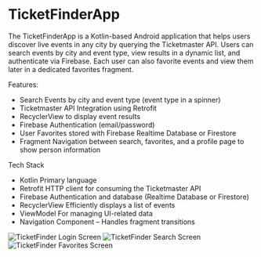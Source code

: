 # TicketFinderApp
The TicketFinderApp is a Kotlin-based Android application that helps users discover live events in any city by querying the Ticketmaster API.
Users can search events by city and event type, view results in a dynamic list, and authenticate via Firebase.
Each user can also favorite events and view them later in a dedicated favorites fragment.

Features:
  - Search Events by city and event type (event type in a spinner)
  - Ticketmaster API Integration using Retrofit
  - RecyclerView to display event results
  - Firebase Authentication (email/password)
  - User Favorites stored with Firebase Realtime Database or Firestore
  - Fragment Navigation between search, favorites, and a profile page to show person information

Tech Stack
  - Kotlin Primary language
  - Retrofit HTTP client for consuming the Ticketmaster API
  - Firebase Authentication and database (Realtime Database or Firestore)
  - RecyclerView Efficiently displays a list of events
  - ViewModel For managing UI-related data
  - Navigation Component – Handles fragment transitions

![TicketFinder Login Screen]([http://url/to/img.png](https://imgur.com/a/E1MHQeG)) ![TicketFinder Search Screen]([http://url/to/img.png](https://imgur.com/a/u9mPubk)) ![TicketFinder Favorites Screen]([[http://url/to/img.png](https://imgur.com/a/oPrFgdc)](https://imgur.com/gallery/ticketfinder-favorites-oPrFgdc))
